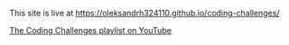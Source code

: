 This site is live at https://oleksandrh324110.github.io/coding-challenges/

[The Coding Challenges playlist on YouTube](https://www.youtube.com/playlist?list=PLRqwX-V7Uu6ZiZxtDDRCi6uhfTH4FilpH)
